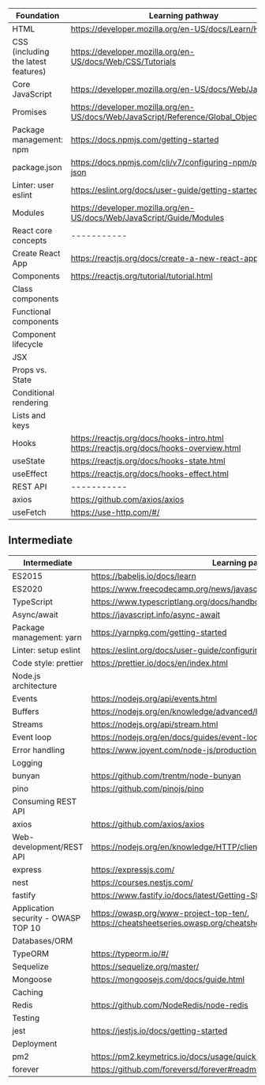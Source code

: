 | Foundation | Learning pathway |
| ----------- | ----------- |
|HTML | https://developer.mozilla.org/en-US/docs/Learn/HTML |
|CSS (including the latest features)| https://developer.mozilla.org/en-US/docs/Web/CSS/Tutorials | 
|Core JavaScript| https://developer.mozilla.org/en-US/docs/Web/JavaScript |
|Promises| https://developer.mozilla.org/en-US/docs/Web/JavaScript/Reference/Global_Objects/Promise |
|Package management: npm| https://docs.npmjs.com/getting-started |
|package.json| https://docs.npmjs.com/cli/v7/configuring-npm/package-json | 
|Linter: user eslint| https://eslint.org/docs/user-guide/getting-started |
|Modules| https://developer.mozilla.org/en-US/docs/Web/JavaScript/Guide/Modules |
|React core concepts| ----------- |
|Create React App | https://reactjs.org/docs/create-a-new-react-app.html |
|Components | https://reactjs.org/tutorial/tutorial.html|
|Class components| |
|Functional components | |
|Component lifecycle | |
|JSX | |
|Props vs. State | |
|Conditional rendering | |
|Lists and keys | |
|Hooks | https://reactjs.org/docs/hooks-intro.html https://reactjs.org/docs/hooks-overview.html |
|useState | https://reactjs.org/docs/hooks-state.html |
|useEffect | https://reactjs.org/docs/hooks-effect.html |
| REST API | ----------- |
|axios| https://github.com/axios/axios |
|useFetch|https://use-http.com/#/ |


## Intermediate

| Intermediate | Learning pathway |
| ----------- | ----------- |
|ES2015| https://babeljs.io/docs/learn|
|ES2020| https://www.freecodecamp.org/news/javascript-new-features-es2020/|
|TypeScript| https://www.typescriptlang.org/docs/handbook/intro.html|
|Async/await| https://javascript.info/async-await|
|Package management: yarn| https://yarnpkg.com/getting-started|
|Linter: setup eslint| https://eslint.org/docs/user-guide/configuring/|
|Code style: prettier| https://prettier.io/docs/en/index.html|
|Node.js architecture| |
|Events| https://nodejs.org/api/events.html|
|Buffers| https://nodejs.org/en/knowledge/advanced/buffers/how-to-use-buffers/|
|Streams| https://nodejs.org/api/stream.html|
|Event loop| https://nodejs.org/en/docs/guides/event-loop-timers-and-nexttick/|
|Error handling| https://www.joyent.com/node-js/production/design/errors|
|Logging| |
|bunyan| https://github.com/trentm/node-bunyan|
|pino| https://github.com/pinojs/pino |
|Consuming REST API| |
|axios| https://github.com/axios/axios|
|Web-development/REST API| https://nodejs.org/en/knowledge/HTTP/clients/how-to-create-a-HTTP-request/|
|express| https://expressjs.com/|
|nest| https://courses.nestjs.com/|
|fastify| https://www.fastify.io/docs/latest/Getting-Started/|
|Application security - OWASP TOP 10| https://owasp.org/www-project-top-ten/, https://cheatsheetseries.owasp.org/cheatsheets/Nodejs_Security_Cheat_Sheet.html|
|Databases/ORM | |
|TypeORM| https://typeorm.io/#/ |
|Sequelize| https://sequelize.org/master/|
|Mongoose| https://mongoosejs.com/docs/guide.html|
|Caching| |
|Redis| https://github.com/NodeRedis/node-redis|
|Testing| |
|jest| https://jestjs.io/docs/getting-started|
|Deployment| |
|pm2| https://pm2.keymetrics.io/docs/usage/quick-start/|
|forever| https://github.com/foreversd/forever#readme|

